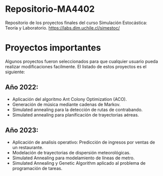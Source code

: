 # Repositorio-MA4402
Repositorio de los proyectos finales del curso Simulación Estocástica: Teoría y Laboratorio. https://labs.dim.uchile.cl/simestoc/

# Proyectos importantes

Algunos proyectos fueron seleccionados para que cualquier usuario pueda realizar modificaciones facilmente. El listado de estos proyectos es el siguiente:

## Año 2022:
- Aplicación del algoritmo Ant Colony Optimization (ACO).
- Generación de música mediante cadenas de Markov.
- Simulated annealing para la detección de rutas de contrabando.
- Simulated annealing para planificación de trayectorias aéreas.

## Año 2023:
- Aplicación de analisis operativo: Predicción de ingresos por ventas de un restaurante.
- Modelación de trayectorias de dispersión meteorológicas.
- Simulated Annealing para modelamiento de líneas de metro.
- Simulated Annealing y Genetic Algorithm aplicado al problema de programación de tareas.
